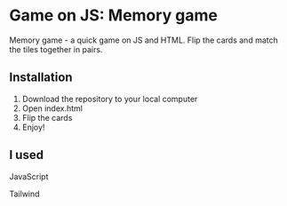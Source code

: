 # Game on JS: Memory game

Memory game - a quick game on JS and HTML. Flip the cards and match the tiles together in pairs.

## Installation

1. Download the repository to your local computer
2. Open index.html
3. Flip the cards
4. Enjoy!

## I used

JavaScript

Tailwind

